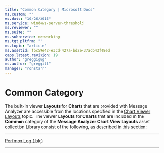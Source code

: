 ```yaml
---
title: "Common Category | Microsoft Docs"
ms.custom: ""
ms.date: "10/26/2016"
ms.service: windows-server-threshold
ms.reviewer: ""
ms.suite: ""
ms.subservice: networking
ms.tgt_pltfrm: ""
ms.topic: "article"
ms.assetid: fbc59e42-e3cd-427a-bd2e-37acb43f08ed
caps.latest.revision: 19
author: "greggigwg"
ms.author: "greggill"
manager: "ronstarr"
---
```


# Common Category

The built-in viewer **Layouts** for **Charts** that are provided with Message Analyzer are accessible from the locations specified in the [Chart Viewer Layouts](chart-viewer-layouts.md) topic. The viewer **Layouts** for **Charts** that are included in the **Common** category of the **Message Analyzer Chart View Layouts** asset collection Library consist of the following, as described in this section:  
  
---  
  
[Perfmon Log (.blg)](perfmon-log-blg.md)   

---
